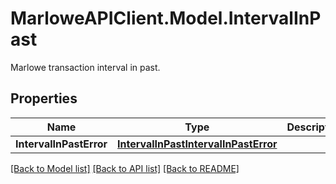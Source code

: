 # MarloweAPIClient.Model.IntervalInPast
Marlowe transaction interval in past.

## Properties

Name | Type | Description | Notes
------------ | ------------- | ------------- | -------------
**IntervalInPastError** | [**IntervalInPastIntervalInPastError**](IntervalInPastIntervalInPastError.md) |  | 

[[Back to Model list]](../README.md#documentation-for-models) [[Back to API list]](../README.md#documentation-for-api-endpoints) [[Back to README]](../README.md)

